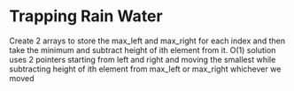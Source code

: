 # Trapping Rain Water

Create 2 arrays to store the max_left and max_right for each index and then take the minimum and subtract height of ith element from it. O(1) solution uses 2 pointers starting from left and right and moving the smallest while subtracting height of ith element from max_left or max_right whichever we moved